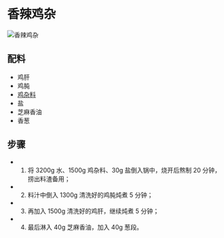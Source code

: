 # 香辣鸡杂

![香辣鸡杂](../images/香辣鸡杂.jpg)


## 配料
- 鸡肝
- 鸡肫
- [鸡杂料](/配料/鸡杂料.md)
- 盐
- 芝麻香油
- 香葱

## 步骤
- 1. 将 3200g 水、1500g 鸡杂料、30g 盐倒入锅中，烧开后熬制 20 分钟，捞出料渣备用；
- 2. 料汁中倒入 1300g 清洗好的鸡肫炖煮 5 分钟；
- 3. 再加入 1500g 清洗好的鸡肝，继续炖煮 5 分钟；
- 4. 最后淋入 40g 芝麻香油，加入 40g 葱段。
